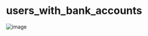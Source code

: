 # users_with_bank_accounts
![image](https://user-images.githubusercontent.com/89821062/168517806-e4473810-b5b7-4a5f-8aa5-73a314606c99.png)
